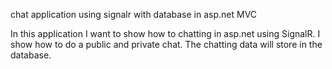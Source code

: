 chat application using signalr with database in asp.net MVC

In this application I want to show how to chatting in asp.net using SignalR. I show how to do a public and private chat. The chatting data will store in the database.